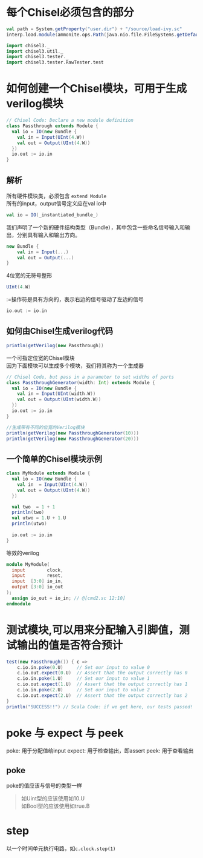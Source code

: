 # 每个Chisel必须包含的部分
```scala
val path = System.getProperty("user.dir") + "/source/load-ivy.sc"
interp.load.module(ammonite.ops.Path(java.nio.file.FileSystems.getDefault().getPath(path)))

import chisel3._
import chisel3.util._
import chisel3.tester._
import chisel3.tester.RawTester.test
```
# 如何创建一个Chisel模块，可用于生成verilog模块
```scala
// Chisel Code: Declare a new module definition
class Passthrough extends Module {
  val io = IO(new Bundle {
    val in = Input(UInt(4.W))
    val out = Output(UInt(4.W))
  })
  io.out := io.in
}
```
## 解析
所有硬件模块类，必须包含 `extend Module`  
所有的input，output信号定义应在val io中  
```scala
val io = IO(_instantiated_bundle_)
```
我们声明了一个新的硬件结构类型（Bundle），其中包含一些命名信号输入和输出，分别具有输入和输出方向。
```scala
new Bundle {
    val in = Input(...)
    val out = Output(...)
}
```
4位宽的无符号整形  
```scala
UInt(4.W)
```
:=操作符是具有方向的，表示右边的信号驱动了左边的信号  
```scala
io.out := io.in
```

## 如何由Chisel生成verilog代码
```scala
println(getVerilog(new Passthrough))
```

一个可指定位宽的Chisel模块  
因为下面模块可以生成多个模块，我们将其称为一个生成器  
```scala
// Chisel Code, but pass in a parameter to set widths of ports
class PassthroughGenerator(width: Int) extends Module { 
  val io = IO(new Bundle {
    val in = Input(UInt(width.W))
    val out = Output(UInt(width.W))
  })
  io.out := io.in
}

//生成带有不同的位宽的Verilog模块
println(getVerilog(new PassthroughGenerator(10)))
println(getVerilog(new PassthroughGenerator(20)))
```

## 一个简单的Chisel模块示例  
```scala
class MyModule extends Module {
  val io = IO(new Bundle {
    val in  = Input(UInt(4.W))
    val out = Output(UInt(4.W))
  })

  val two  = 1 + 1
  println(two)
  val utwo = 1.U + 1.U
  println(utwo)
  
  io.out := io.in
}
```
等效的verilog  
```verilog
module MyModule(
  input        clock,
  input        reset,
  input  [3:0] io_in,
  output [3:0] io_out
);
  assign io_out = io_in; // @[cmd2.sc 12:10]
endmodule
```

# 测试模块,可以用来分配输入引脚值，测试输出的值是否符合预计 
```scala
test(new Passthrough()) { c =>
    c.io.in.poke(0.U)     // Set our input to value 0
    c.io.out.expect(0.U)  // Assert that the output correctly has 0
    c.io.in.poke(1.U)     // Set our input to value 1
    c.io.out.expect(1.U)  // Assert that the output correctly has 1
    c.io.in.poke(2.U)     // Set our input to value 2
    c.io.out.expect(2.U)  // Assert that the output correctly has 2
}
println("SUCCESS!!") // Scala Code: if we get here, our tests passed!
```

# poke 与 expect 与 peek
poke: 用于分配值给input
expect: 用于检查输出，即assert
peek: 用于查看输出

## poke
poke的值应该与信号的类型一样  
>如Uint型的应该使用如10.U  
>如Bool型的应该使用如true.B  


# step
以一个时间单元执行电路，如`c.clock.step(1)`

